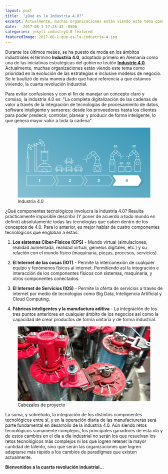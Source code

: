 ```yaml
---
layout: post
title:  "¿Qué es la Industria 4.0?"
excerpt: Actualmente, muchas organizaciones están viendo este tema como prioridad en la evolución de las estrategias e inclusive modelos de negocio.
date:   2017-08-1 17:28:43 -0500
categories: jekyll industry4.0 featured
featuredImage: 2017-08-1-que-es-la-industria-4.jpg
---
```

Durante los últimos meses, se ha puesto de moda en los ámbitos industriales el término **Industria 4.0**, adoptado primero en Alemania como una de las iniciativas estratégicas del gobierno teutón **[Industrie 4.0][industria4.0]**. Actualmente, muchas organizaciones están viendo este tema como prioridad en la evolución de las estrategias e inclusive modelos de negocio. Se le bautizó de esta manera dado que hace referencia a que estamos viviendo, la cuarta revolución industrial.

Para evitar confusiones y con el fin de manejar un concepto claro y consiso, la industria 4.0 es: "La completa digitalización de las cadenas de valor a través de la integración de tecnologías de procesamiento de datos, software inteligente y sensores; desde los proveedores hasta los clientes para poder predecir, controlar, planear y producir de forma inteligente, lo que genera mayor valor a toda la cadena".

<figure class="article-image">
  <img src="/assets/img/posts/2017-08-1-que-es-la-industria-4.jpg" alt="Cabezales">
  <figcaption>Industria 4.0</figcaption>
</figure>

¿Qué componentes tecnológicos involucra la industria 4.0? Resulta prácticamente imposible describir (Y poner de acuerdo a todo mundo en definir) absolutamente todas las tecnologías que caben dentro de los conceptos de 4.0. Para lo anterior, es mejor hablar de cuatro componentes tecnológicos que engloban a éstas:

1. **Los sistemas Ciber-Físicos (CPS)** - Mundo virtual (simulaciones, realidad aumentada, realidad virtual, gemelos digitales, etc.) y su relación con el mundo físico (maquinaria, piezas, procesos, servicios).

2. **El Internet de las cosas (IOT)** - Permite la interconexión de cualquier equipo y fenómenos físicos al internet. Permitiendo así la integración e interacción de los componentes físicos con sistemas, maquinaria, y otros componentes conectados.

3. **El Internet de Servicios (IOS)** - Permite la oferta de servicios a través de internet por medio de tecnologías como Big Data, Inteligencia Artificial y Cloud Computing.

4. **Fábricas inteligentes y la manufactura aditiva** - La integración de los tres puntos anteriores en cualquier ámbito de los negocios así como la capacidad de crear productos de forma unitaria y de forma industrial.

<figure class="article-image">
  <img src="/assets/img/posts/2017-08-1-cabezales.jpg" alt="Cabezales">
  <figcaption>Cabezales de proyecto</figcaption>
</figure>

La suma, y sobretodo, la integración de los distintos componentes tecnológicos entre sí, y en la operación diaria de las manufactureras será parte fundamental en desarrollo de la industria 4.0. Aún siendo retos tecnológicos sumamente complejos, los principales ganadores de esta ola y de estos cambios en el día a día industrial no serán los que resuelvan los retos tecnológicos más complejos ni los que logren retener la mayor cantidad de talento, sino que serán las organizaciones que logren adaptarse más rápido a los cambios de paradigmas que existen actualmente.

**Bienvenidos a la cuarta revolución industrial...**

[industria4.0]: https://industrie4.0.gtai.de/INDUSTRIE40/Navigation/EN/industrie-4-0